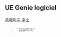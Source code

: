 ##  UE Genie logiciel

[홈페이지 주소](https://docs.google.com/document/d/1VgZGd_Hz7U_rsySBd1XsqQR9UoVmttH3eGGrPAhAQwM/edit)

> '공부하자' 
